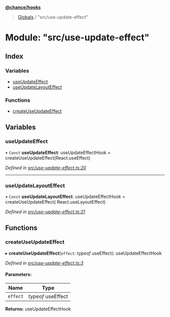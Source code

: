 **[@chance/hooks](../README.md)**

> [Globals](../globals.md) / "src/use-update-effect"

# Module: "src/use-update-effect"

## Index

### Variables

* [useUpdateEffect](_src_use_update_effect_.md#useupdateeffect)
* [useUpdateLayoutEffect](_src_use_update_effect_.md#useupdatelayouteffect)

### Functions

* [createUseUpdateEffect](_src_use_update_effect_.md#createuseupdateeffect)

## Variables

### useUpdateEffect

• `Const` **useUpdateEffect**: useUpdateEffectHook = createUseUpdateEffect(React.useEffect)

*Defined in [src/use-update-effect.ts:20](https://github.com/chaance/hooks/blob/1abfd2e/src/use-update-effect.ts#L20)*

___

### useUpdateLayoutEffect

• `Const` **useUpdateLayoutEffect**: useUpdateEffectHook = createUseUpdateEffect( React.useLayoutEffect)

*Defined in [src/use-update-effect.ts:21](https://github.com/chaance/hooks/blob/1abfd2e/src/use-update-effect.ts#L21)*

## Functions

### createUseUpdateEffect

▸ **createUseUpdateEffect**(`effect`: *typeof* useEffect): useUpdateEffectHook

*Defined in [src/use-update-effect.ts:3](https://github.com/chaance/hooks/blob/1abfd2e/src/use-update-effect.ts#L3)*

#### Parameters:

Name | Type |
------ | ------ |
`effect` | *typeof* useEffect |

**Returns:** useUpdateEffectHook
